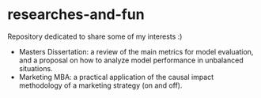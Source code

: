 # researches-and-fun
Repository dedicated to share some of my interests :)

- Masters Dissertation: a review of the main metrics for model evaluation, and a proposal on how to analyze model performance in unbalanced situations.
- Marketing MBA: a practical application of the causal impact methodology of a marketing strategy (on and off).
